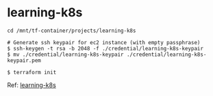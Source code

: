 # learning-k8s

```
cd /mnt/tf-container/projects/learning-k8s

# Generate ssh keypair for ec2 instance (with empty passphrase)
$ ssh-keygen -t rsa -b 2048 -f ./credential/learning-k8s-keypair
$ mv ./credential/learning-k8s-keypair ./credential/learning-k8s-keypair.pem

$ terraform init
```
Ref: [learning-k8s](https://github.com/takahiroaoki/learning-k8s)